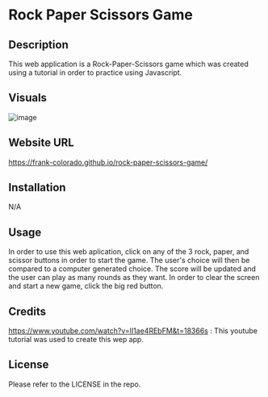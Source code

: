 # Rock Paper Scissors Game

## Description

This web application is a Rock-Paper-Scissors game which was created using a tutorial in order to practice using Javascript.

## Visuals

![image](https://user-images.githubusercontent.com/123683792/230700699-4a49755a-b6a2-431b-a819-d00a4d8c45c7.png)

## Website URL

https://frank-colorado.github.io/rock-paper-scissors-game/

## Installation

N/A

## Usage

In order to use this web aplication, click on any of the 3 rock, paper, and scissor buttons in order to start the game. The user's choice will then be compared to a computer generated choice. The score will be updated and the user can play as many rounds as they want. In order to clear the screen and start a new game, click the big red button.

## Credits

https://www.youtube.com/watch?v=lI1ae4REbFM&t=18366s : This youtube tutorial was used to create this wep app.

## License

Please refer to the LICENSE in the repo.

